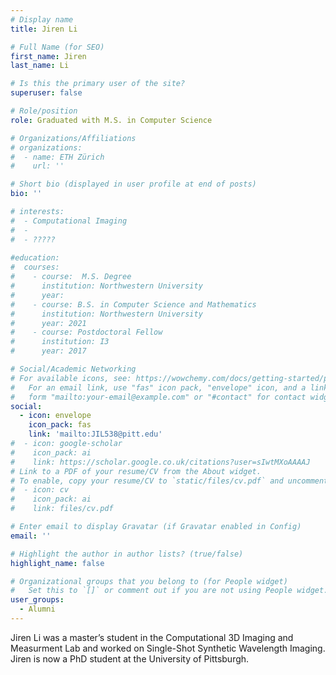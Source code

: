 ```yaml
---
# Display name
title: Jiren Li

# Full Name (for SEO)
first_name: Jiren
last_name: Li

# Is this the primary user of the site?
superuser: false

# Role/position
role: Graduated with M.S. in Computer Science

# Organizations/Affiliations
# organizations:
#  - name: ETH Zürich
#    url: ''

# Short bio (displayed in user profile at end of posts)
bio: ''

# interests:
#  - Computational Imaging
#  - 
#  - ????? 
  
#education:
#  courses:
#    - course:  M.S. Degree
#      institution: Northwestern University
#      year: 
#    - course: B.S. in Computer Science and Mathematics
#      institution: Northwestern University
#      year: 2021
#    - course: Postdoctoral Fellow
#      institution: I3
#      year: 2017

# Social/Academic Networking
# For available icons, see: https://wowchemy.com/docs/getting-started/page-builder/#icons
#   For an email link, use "fas" icon pack, "envelope" icon, and a link in the
#   form "mailto:your-email@example.com" or "#contact" for contact widget.
social:
  - icon: envelope
    icon_pack: fas
    link: 'mailto:JIL538@pitt.edu'
#  - icon: google-scholar
#    icon_pack: ai
#    link: https://scholar.google.co.uk/citations?user=sIwtMXoAAAAJ
# Link to a PDF of your resume/CV from the About widget.
# To enable, copy your resume/CV to `static/files/cv.pdf` and uncomment the lines below.
#  - icon: cv
#    icon_pack: ai
#    link: files/cv.pdf

# Enter email to display Gravatar (if Gravatar enabled in Config)
email: ''

# Highlight the author in author lists? (true/false)
highlight_name: false

# Organizational groups that you belong to (for People widget)
#   Set this to `[]` or comment out if you are not using People widget.
user_groups:
  - Alumni
---
```

Jiren Li was a master’s student in the Computational 3D Imaging and Measurment Lab and worked on Single-Shot Synthetic Wavelength Imaging. Jiren is now a PhD student at the University of Pittsburgh.


